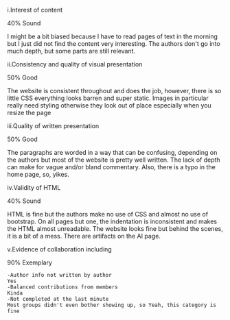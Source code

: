 i.Interest of content

40%
Sound

I might be a bit biased because I have to read pages of text in the morning but I just did not find the content very interesting.
The authors don't go into much depth, but some parts are still relevant.

ii.Consistency and quality of visual presentation

50%
Good

The website is consistent throughout and does the job, however, there is so little CSS everything looks barren and super static.
Images in particular really need styling otherwise they look out of place especially when you resize the page

iii.Quality of written presentation

50%
Good

The paragraphs are worded in a way that can be confusing, depending on the authors but most of the website is pretty well written.
The lack of depth can make for vague and/or bland commentary.
Also, there is a typo in the home page, so, yikes.

iv.Validity of HTML

40%
Sound

HTML is fine but the authors make no use of CSS and almost no use of bootstrap. On all pages but one, the indentation is inconsistent and makes
the HTML almost unreadable. The website looks fine but behind the scenes, it is a bit of a mess. There are artifacts on the AI page.

v.Evidence of collaboration including

90%
Exemplary

    -Author info not written by author
	Yes
    -Balanced contributions from members
	Kinda
    -Not completed at the last minute
	Most groups didn't even bother showing up, so Yeah, this category is fine
